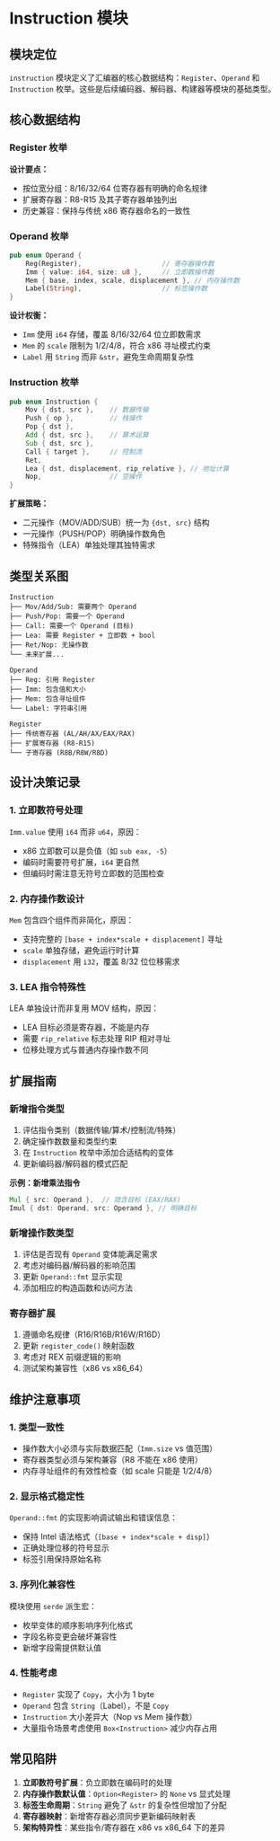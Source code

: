 # Instruction 模块

## 模块定位

`instruction` 模块定义了汇编器的核心数据结构：`Register`、`Operand` 和 `Instruction` 枚举。这些是后续编码器、解码器、构建器等模块的基础类型。

## 核心数据结构

### Register 枚举

**设计要点：**
- 按位宽分组：8/16/32/64 位寄存器有明确的命名规律
- 扩展寄存器：R8-R15 及其子寄存器单独列出
- 历史兼容：保持与传统 x86 寄存器命名的一致性

### Operand 枚举  
```rust
pub enum Operand {
    Reg(Register),                    // 寄存器操作数
    Imm { value: i64, size: u8 },     // 立即数操作数
    Mem { base, index, scale, displacement }, // 内存操作数
    Label(String),                    // 标签操作数
}
```

**设计权衡：**
- `Imm` 使用 `i64` 存储，覆盖 8/16/32/64 位立即数需求
- `Mem` 的 `scale` 限制为 1/2/4/8，符合 x86 寻址模式约束
- `Label` 用 `String` 而非 `&str`，避免生命周期复杂性

### Instruction 枚举
```rust
pub enum Instruction {
    Mov { dst, src },    // 数据传输
    Push { op },         // 栈操作
    Pop { dst },         
    Add { dst, src },    // 算术运算
    Sub { dst, src },
    Call { target },     // 控制流
    Ret,
    Lea { dst, displacement, rip_relative }, // 地址计算
    Nop,                 // 空操作
}
```

**扩展策略：**
- 二元操作（MOV/ADD/SUB）统一为 `{dst, src}` 结构
- 一元操作（PUSH/POP）明确操作数角色
- 特殊指令（LEA）单独处理其独特需求

## 类型关系图

```
Instruction
├── Mov/Add/Sub: 需要两个 Operand
├── Push/Pop: 需要一个 Operand  
├── Call: 需要一个 Operand (目标)
├── Lea: 需要 Register + 立即数 + bool
├── Ret/Nop: 无操作数
└── 未来扩展...

Operand  
├── Reg: 引用 Register
├── Imm: 包含值和大小
├── Mem: 包含寻址组件
└── Label: 字符串引用

Register
├── 传统寄存器 (AL/AH/AX/EAX/RAX)
├── 扩展寄存器 (R8-R15)
└── 子寄存器 (R8B/R8W/R8D)
```

## 设计决策记录

### 1. 立即数符号处理
`Imm.value` 使用 `i64` 而非 `u64`，原因：
- x86 立即数可以是负值（如 `sub eax, -5`）
- 编码时需要符号扩展，`i64` 更自然
- 但编码时需注意无符号立即数的范围检查

### 2. 内存操作数设计  
`Mem` 包含四个组件而非简化，原因：
- 支持完整的 `[base + index*scale + displacement]` 寻址
- `scale` 单独存储，避免运行时计算
- `displacement` 用 `i32`，覆盖 8/32 位位移需求

### 3. LEA 指令特殊性
LEA 单独设计而非复用 MOV 结构，原因：
- LEA 目标必须是寄存器，不能是内存
- 需要 `rip_relative` 标志处理 RIP 相对寻址
- 位移处理方式与普通内存操作数不同

## 扩展指南

### 新增指令类型
1. 评估指令类别（数据传输/算术/控制流/特殊）
2. 确定操作数数量和类型约束
3. 在 `Instruction` 枚举中添加合适结构的变体
4. 更新编码器/解码器的模式匹配

**示例：新增乘法指令**
```rust
Mul { src: Operand },  // 隐含目标 (EAX/RAX)
Imul { dst: Operand, src: Operand }, // 明确目标
```

### 新增操作数类型  
1. 评估是否现有 `Operand` 变体能满足需求
2. 考虑对编码器/解码器的影响范围
3. 更新 `Operand::fmt` 显示实现
4. 添加相应的构造函数和访问方法

### 寄存器扩展
1. 遵循命名规律（R16/R16B/R16W/R16D）
2. 更新 `register_code()` 映射函数
3. 考虑对 REX 前缀逻辑的影响
4. 测试架构兼容性（x86 vs x86_64）

## 维护注意事项

### 1. 类型一致性
- 操作数大小必须与实际数据匹配（`Imm.size` vs 值范围）
- 寄存器类型必须与架构兼容（R8 不能在 x86 使用）
- 内存寻址组件的有效性检查（如 scale 只能是 1/2/4/8）

### 2. 显示格式稳定性  
`Operand::fmt` 的实现影响调试输出和错误信息：
- 保持 Intel 语法格式（`[base + index*scale + disp]`）
- 正确处理位移的符号显示
- 标签引用保持原始名称

### 3. 序列化兼容性
模块使用 `serde` 派生宏：
- 枚举变体的顺序影响序列化格式
- 字段名称变更会破坏兼容性
- 新增字段需提供默认值

### 4. 性能考虑
- `Register` 实现了 `Copy`，大小为 1 byte
- `Operand` 包含 `String`（Label），不是 `Copy`  
- `Instruction` 大小差异大（Nop vs Mem 操作数）
- 大量指令场景考虑使用 `Box<Instruction>` 减少内存占用

## 常见陷阱

1. **立即数符号扩展**：负立即数在编码时的处理
2. **内存操作数默认值**：`Option<Register>` 的 `None` vs 显式处理
3. **标签生命周期**：`String` 避免了 `&str` 的复杂性但增加了分配
4. **寄存器映射**：新增寄存器必须同步更新编码映射表
5. **架构特异性**：某些指令/寄存器在 x86 vs x86_64 下的差异